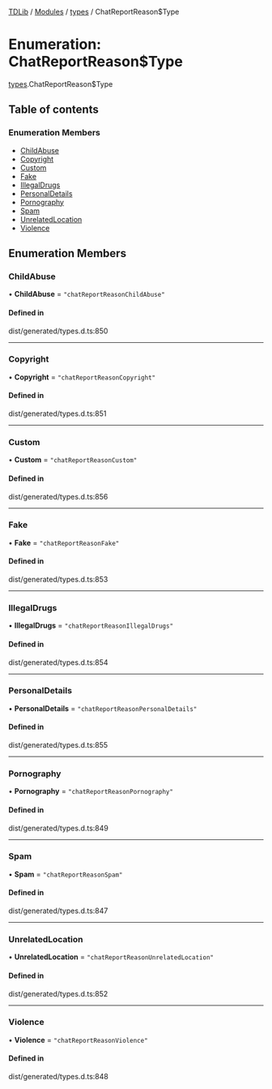[TDLib](../README.md) / [Modules](../modules.md) / [types](../modules/types.md) / ChatReportReason$Type

# Enumeration: ChatReportReason$Type

[types](../modules/types.md).ChatReportReason$Type

## Table of contents

### Enumeration Members

- [ChildAbuse](types.ChatReportReason_Type.md#childabuse)
- [Copyright](types.ChatReportReason_Type.md#copyright)
- [Custom](types.ChatReportReason_Type.md#custom)
- [Fake](types.ChatReportReason_Type.md#fake)
- [IllegalDrugs](types.ChatReportReason_Type.md#illegaldrugs)
- [PersonalDetails](types.ChatReportReason_Type.md#personaldetails)
- [Pornography](types.ChatReportReason_Type.md#pornography)
- [Spam](types.ChatReportReason_Type.md#spam)
- [UnrelatedLocation](types.ChatReportReason_Type.md#unrelatedlocation)
- [Violence](types.ChatReportReason_Type.md#violence)

## Enumeration Members

### ChildAbuse

• **ChildAbuse** = ``"chatReportReasonChildAbuse"``

#### Defined in

dist/generated/types.d.ts:850

___

### Copyright

• **Copyright** = ``"chatReportReasonCopyright"``

#### Defined in

dist/generated/types.d.ts:851

___

### Custom

• **Custom** = ``"chatReportReasonCustom"``

#### Defined in

dist/generated/types.d.ts:856

___

### Fake

• **Fake** = ``"chatReportReasonFake"``

#### Defined in

dist/generated/types.d.ts:853

___

### IllegalDrugs

• **IllegalDrugs** = ``"chatReportReasonIllegalDrugs"``

#### Defined in

dist/generated/types.d.ts:854

___

### PersonalDetails

• **PersonalDetails** = ``"chatReportReasonPersonalDetails"``

#### Defined in

dist/generated/types.d.ts:855

___

### Pornography

• **Pornography** = ``"chatReportReasonPornography"``

#### Defined in

dist/generated/types.d.ts:849

___

### Spam

• **Spam** = ``"chatReportReasonSpam"``

#### Defined in

dist/generated/types.d.ts:847

___

### UnrelatedLocation

• **UnrelatedLocation** = ``"chatReportReasonUnrelatedLocation"``

#### Defined in

dist/generated/types.d.ts:852

___

### Violence

• **Violence** = ``"chatReportReasonViolence"``

#### Defined in

dist/generated/types.d.ts:848
